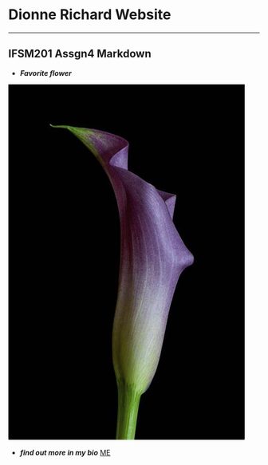 # Dionne Richard Website

-------------------------

## IFSM201 Assgn4 Markdown

+ ***Favorite flower***


![Flower](callalilly.jpg)

+ ***find out more in my bio*** [ME](bio)


